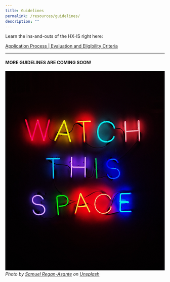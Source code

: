 ```yaml
---
title: Guidelines
permalink: /resources/guidelines/
description: ""
---
```

Learn the ins-and-outs of the HX-IS right here:

[Application Process | Evaluation and Eligibility Criteria](/files/hx-is_applicationprocessevaluation&eligibilitycriteria.pdf)


--- 

#### MORE GUIDELINES ARE COMING SOON!
![coming soon](/images/Test%20Images/samuel-regan-asante-rk8fhggeyr8-unsplash.jpeg)
*Photo by [Samuel Regan-Asante](https://unsplash.com/@fkaregan?utmsource=unsplash&utmmedium=referral&utmcontent=creditCopyText) on [Unsplash](https://unsplash.com/photos/Rk8fHGGeyr8?utmsource=unsplash&utmmedium=referral&utmcontent=creditCopyText)*